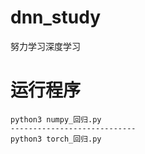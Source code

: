 # dnn_study
努力学习深度学习


# 运行程序

```
python3 numpy_回归.py
----------------------------
python3 torch_回归.py
```

